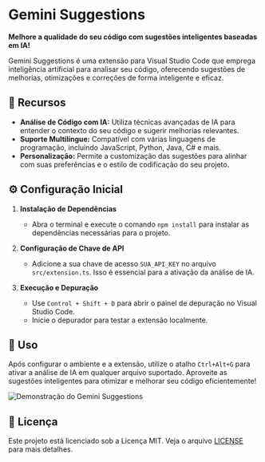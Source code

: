 # Gemini Suggestions

**Melhore a qualidade do seu código com sugestões inteligentes baseadas em IA!**

Gemini Suggestions é uma extensão para Visual Studio Code que emprega inteligência artificial para analisar seu código, oferecendo sugestões de melhorias, otimizações e correções de forma inteligente e eficaz.

## 🚀 Recursos

- **Análise de Código com IA:** Utiliza técnicas avançadas de IA para entender o contexto do seu código e sugerir melhorias relevantes.
- **Suporte Multilíngue:** Compatível com várias linguagens de programação, incluindo JavaScript, Python, Java, C# e mais.
- **Personalização:** Permite a customização das sugestões para alinhar com suas preferências e o estilo de codificação do seu projeto.

## ⚙️ Configuração Inicial

1. **Instalação de Dependências**
   - Abra o terminal e execute o comando `npm install` para instalar as dependências necessárias para o projeto.

2. **Configuração de Chave de API**
   - Adicione a sua chave de acesso `SUA_API_KEY` no arquivo `src/extension.ts`. Isso é essencial para a ativação da análise de IA.

3. **Execução e Depuração**
   - Use `Control + Shift + D` para abrir o painel de depuração no Visual Studio Code.
   - Inicie o depurador para testar a extensão localmente.

## 🚀 Uso

Após configurar o ambiente e a extensão, utilize o atalho `Ctrl+Alt+G` para ativar a análise de IA em qualquer arquivo suportado. Aproveite as sugestões inteligentes para otimizar e melhorar seu código eficientemente!

![Demonstração do Gemini Suggestions]([https://github.com/AdrianoJDXavier/gemini-suggestions/src/img/template.gif](https://raw.githubusercontent.com/AdrianoJDXavier/gemini-suggestions/master/src/img/template.gif?token=GHSAT0AAAAAACSC6QSMMIW7LPE2CAR6JDEAZR5M6EA))

## 📝 Licença

Este projeto está licenciado sob a Licença MIT. Veja o arquivo [LICENSE](https://choosealicense.com/licenses/mit/) para mais detalhes.

